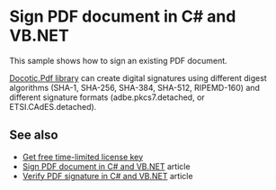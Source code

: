 # Sign PDF document in C# and VB.NET
This sample shows how to sign an existing PDF document.

[Docotic.Pdf library](https://bitmiracle.com/pdf-library/) can create digital signatures using different digest algorithms (SHA-1, SHA-256, SHA-384, SHA-512, RIPEMD-160) and different signature formats (adbe.pkcs7.detached, or ETSI.CAdES.detached).

## See also
* [Get free time-limited license key](https://bitmiracle.com/pdf-library/download-pdf-library.aspx)
* [Sign PDF document in C# and VB.NET](https://bitmiracle.com/pdf-library/sign-pdf.aspx) article
* [Verify PDF signature in C# and VB.NET](https://bitmiracle.com/pdf-library/verify-pdf-signature.aspx) article